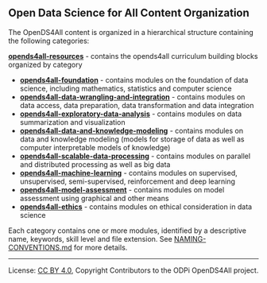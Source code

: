 <!-- SPDX-License-Identifier: CC-BY-4.0 -->
<!-- Copyright Contributors to the ODPi OpenDS4All project. -->


## Open Data Science for All Content Organization
  
The OpenDS4All content is organized in a hierarchical structure containing the following categories:

**[opends4all-resources](opends4all-resources)** - contains the opends4all curriculum building blocks organized by category
  * **[opends4all-foundation](opends4all-resources/opends4all-foundation)** - contains modules on the foundation of data science, including mathematics, statistics and computer science
  * **[opends4all-data-wrangling-and-integration](opends4all-resources/opends4all-data-wrangling-and-integration)** - contains modules on data access, data preparation, data transformation and data integration
  * **[opends4all-exploratory-data-analysis](opends4all-resources/opends4all-exploratory-data-analysis)** - contains modules on data summarization and visualization
  * **[opends4all-data-and-knowledge-modeling](opends4all-resources/opends4all-data-and-knowledge-modeling)** - contains modules on data and knowledge modeling (models for storage of data as well as computer interpretable models of knowledge)
  * **[opends4all-scalable-data-processing](opends4all-resources/opends4all-scalable-data-processing)** - contains modules on parallel and distributed processing as well as big data
  * **[opends4all-machine-learning](opends4all-resources/opends4all-machine-learning)** - contains modules on supervised, unsupervised, semi-supervised, reinforcement and deep learning
  * **[opends4all-model-assessment](opends4all-resources/opends4all-model-assessment)** - contains modules on model assessment using graphical and other means 
  * **[opends4all-ethics](opends4all-resources/opends4all-ethics)** - contains modules on ethical consideration in data science

Each category contains one or more modules, identified by a descriptive name, keywords, skill level and file extension. See [NAMING-CONVENTIONS.md](NAMING-CONVENTIONS.md) for more details.

----
License: [CC BY 4.0](https://creativecommons.org/licenses/by/4.0/),
Copyright Contributors to the ODPi OpenDS4All project.
